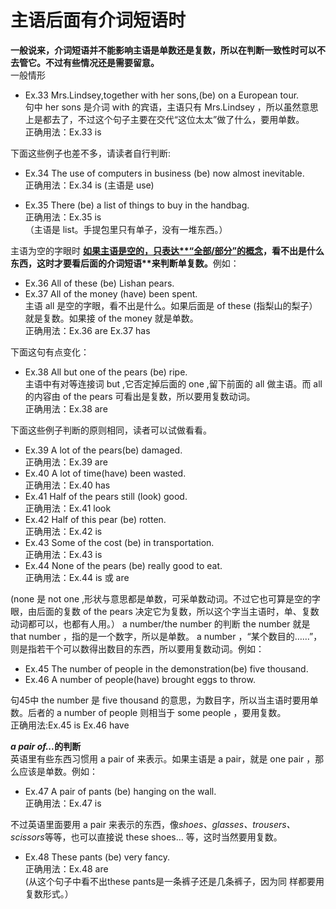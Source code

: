 # 主语后面有介词短语时

<b>一般说来，介词短语并不能影响主语是单数还是复数，所以在判断一致性时可以不去管它。不过有些情况还是需要留意。</b>  
一般情形  
- Ex.33 Mrs.Lindsey,together with her sons,(be) on a European tour.  
句中 her sons 是介词 with 的宾语，主语只有 Mrs.Lindsey ，所以虽然意思上是都去了，不过这个句子主要在交代“这位太太”做了什么，要用单数。  
正确用法：Ex.33 is  

下面这些例子也差不多，请读者自行判断:  
- Ex.34 The use of computers in business (be) now almost inevitable.  
正确用法：Ex.34 is (主语是 use)  

- Ex.35 There (be) a list of things to buy in the handbag.  
正确用法：Ex.35 is  
（主语是 list。手提包里只有单子，没有一堆东西。）  

主语为空的字眼时
<b><u>如果**主语是空的**，只表达**“全部/部分”**的概念</u>，看不出是什么东西，这时才要看**后面的介词短语**来判断单复数。</b>例如：  
- Ex.36 All of these (be) Lishan pears.  
- Ex.37 All of the money (have) been spent.  
主语 all 是空的字眼，看不出是什么。如果后面是 of these  (指梨山的梨子）就是复数。如果接 of the money 就是单数。  
正确用法：Ex.36 are  Ex.37 has  

下面这句有点变化：  
- Ex.38 All but one of the pears (be) ripe.  
主语中有对等连接词 but ,它否定掉后面的 one ,留下前面的  all 做主语。而 all 的内容由 of the pears 可看出是复数，所以要用复数动词。  
正确用法：Ex.38 are  

下面这些例子判断的原则相同，读者可以试做看看。  
- Ex.39 A lot of the pears(be) damaged.  
正确用法：Ex.39 are  
- Ex.40 A lot of time(have) been wasted.  
正确用法：Ex.40 has  
- Ex.41 Half of the pears still (look) good.  
正确用法：Ex.41 look  
- Ex.42 Half of this pear (be) rotten.  
正确用法：Ex.42 is  
- Ex.43 Some of the cost (be) in transportation.  
正确用法：Ex.43 is  
- Ex.44 None of the pears (be) really good to eat.  
正确用法：Ex.44 is 或 are  

(none 是 not one ,形状与意思都是单数，可采单数动词。不过它也可算是空的字眼，由后面的复数 of the pears 决定它为复数，所以这个字当主语时，单、复数动词都可以，也都有人用。）
a number/the number 的判断
the number 就是 that number ，指的是一个数字，所以是单数。 a number ，“某个数目的……”，则是指若干个可以数得出数目的东西，所以要用复数动词。例如：  
- Ex.45 The number of people in the demonstration(be) five thousand.  
- Ex.46 A number of people(have) brought eggs to throw.  

句45中 the number 是 five thousand 的意思，为数目字，所以当主语时要用单数。后者的 a number of people 则相当于 some people ，要用复数。  
正确用法:Ex.45 is  Ex.46 have  

<b><em>a pair of...</em>的判断</b>  
英语里有些东西习惯用 a pair of 来表示。如果主语是 a pair，就是 one pair ，那么应该是单数。例如：  
- Ex.47 A pair of pants (be) hanging on the wall.  
正确用法：Ex.47 is  

不过英语里面要用 a pair 来表示的东西，像<em>shoes、glasses、trousers、scissors</em>等等，也可以直接说 these shoes… 等，这时当然要用复数。  
- Ex.48 These pants (be) very fancy.  
正确用法：Ex.48 are  
(从这个句子中看不出these pants是一条裤子还是几条裤子，因为同
样都要用复数形式。）